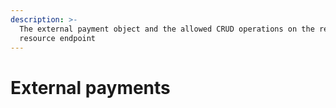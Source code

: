 ```yaml
---
description: >-
  The external payment object and the allowed CRUD operations on the related
  resource endpoint
---
```


# External payments

